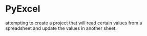 # PyExcel
attempting to create a project that will read certain values from a spreadsheet and update the values in another sheet.
